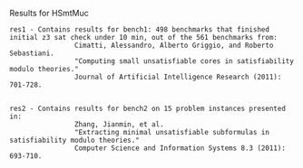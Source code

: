 Results for HSmtMuc

	res1 - Contains results for bench1: 498 benchmarks that finished initial z3 sat check under 10 min, out of the 561 benchmarks from:
					Cimatti, Alessandro, Alberto Griggio, and Roberto Sebastiani. 
					"Computing small unsatisfiable cores in satisfiability modulo theories." 
					Journal of Artificial Intelligence Research (2011): 701-728.
					
					
	res2 - Contains results for bench2 on 15 problem instances presented in: 
					Zhang, Jianmin, et al. 
					"Extracting minimal unsatisfiable subformulas in satisfiability modulo theories." 
					Computer Science and Information Systems 8.3 (2011): 693-710.